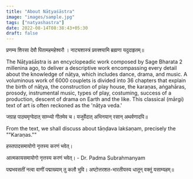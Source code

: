 ```yaml
---
title: "About Nāṭyaśāstra"
image: "images/sample.jpg"
tags: ["natyashastra"]
date: 2022-08-14T08:38:43+05:30
draft: false
---
```



प्रणम्य शिरसा देवौ पितामहमहेश्वरौ ।
नाट्यशास्त्रं प्रवक्श्यामि ब्रह्मणा यदुदाहृतम्॥

The Nāṭyaśāstra is an encyclopeadic work composed by Sage Bharata 2 millenina ago, to deliver a descriptive work encompassing every detail about the knowledge of nāṭya​, which includes dance, drama, and music. A voluminous work of 6000 couplets is divided into 36 chapters that explain the birth of nāṭya​, the construction of play house, the karaṇa​s, aṅgahāra​s, prosody, instrumental music, types of play, costuming, success of a production, descent of drama on Earth and the like. This classical (mārgi) text of art is often reckoned as the 'nāṭya veda​.' 

जग्राह पाठ्यमृग्वेदात् साम्भ्यो गीतमेव च।
यजुर्वेदात् अभिनयान् रसान् अथर्वणादपि॥ 

From the text, we shall discuss about tāṇḍava lakśaṇam, precisely the ""Karaṇas.""​

हस्तपादसमायोगो नृत्तस्य करणं भवेत्।  

आत्मकायसमायोगो नृत्तस्य करणं भवेत्।  - Dr. Padma Subrahmanyam

पद्मभवसतीं नत्वा वाणीं पद्माख्याम् तु कलौ भुवि।
अष्टोत्तरशत-भारतीयस्य धातून् वक्तुं यसाम्यहम्॥